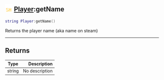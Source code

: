 ## <img src="../../.gitbook/assets/shared.png" width="24" height=24 /> [Player](https://iaswiki.rawr.dev/readme/player):getName

```lua
string Player:getName()
```

Returns the player name (aka name on steam)

------
## Returns

| Type   | Description |
| ------ | ----------: |
| string | No description |

